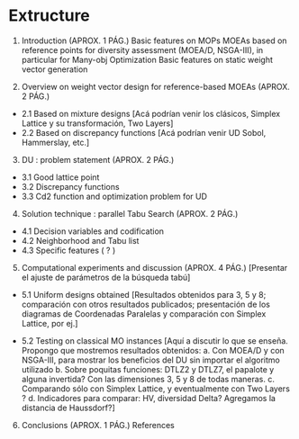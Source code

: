 # Extructure

1. Introduction                                (APROX. 1 PÁG.)
    Basic features on MOPs
MOEAs based on reference points for diversity assessment (MOEA/D, NSGA-III), in particular for Many-obj Optimization
    Basic features on static weight vector generation

2. Overview on weight vector design for reference-based MOEAs        (APROX. 2 PÁG.)
  * 2.1 Based on mixture designs
[Acá podrían venir los clásicos, Simplex Lattice y su transformación, Two Layers]
  * 2.2 Based on discrepancy functions
[Acá podrían venir UD Sobol, Hammerslay, etc.]

3. DU : problem statement                            (APROX. 2 PÁG.)
  * 3.1 Good lattice point
  * 3.2 Discrepancy functions
  * 3.3 Cd2 function and optimization problem for UD

4. Solution technique : parallel Tabu Search                    (APROX. 2 PÁG.)
  * 4.1 Decision variables and codification
  * 4.2 Neighborhood and Tabu list
  * 4.3 Specific features ( ? )

5. Computational experiments and discussion                (APROX. 4 PÁG.)
    [Presentar el ajuste de parámetros de la búsqueda tabú]
    
  * 5.1 Uniform designs obtained
[Resultados obtenidos para 3, 5 y 8; comparación con otros resultados publicados; presentación de los diagramas de Coordenadas Paralelas y comparación con Simplex Lattice, por ej.]

   * 5.2 Testing on classical MO instances
[Aquí a discutir lo que se enseña. Propongo que mostremos resultados obtenidos:
     a. Con MOEA/D y con NSGA-III, para mostrar los beneficios del DU sin importar el algoritmo utilizado
     b. Sobre poquitas funciones: DTLZ2 y DTLZ7, el papalote y alguna invertida? Con las dimensiones 3, 5 y 8 de todas maneras.
     c. Comparando sólo con Simplex Lattice, y eventualmente con Two Layers ?
     d. Indicadores para comparar: HV, diversidad Delta? Agregamos la distancia de Haussdorf?]
 
6. Conclusions                                (APROX. 1 PÁG.)
References
